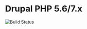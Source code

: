 # Drupal PHP 5.6/7.x

[![Build Status](https://travis-ci.org/Wodby/drupal-php.svg?branch=master)](https://travis-ci.org/Wodby/drupal-php)
